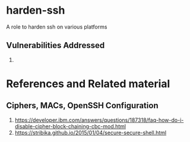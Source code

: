 # harden-ssh

A role to harden ssh on various platforms

## Vulnerabilities Addressed

  1.


# References and Related material


## Ciphers, MACs, OpenSSH Configuration

  1. https://developer.ibm.com/answers/questions/187318/faq-how-do-i-disable-cipher-block-chaining-cbc-mod.html
  1. https://stribika.github.io/2015/01/04/secure-secure-shell.html
